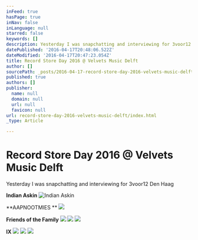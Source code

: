 ```yaml
---
inFeed: true
hasPage: true
inNav: false
inLanguage: null
starred: false
keywords: []
description: Yesterday I was snapchatting and interviewing for 3voor12 Den Haag
datePublished: '2016-04-17T20:48:06.522Z'
dateModified: '2016-04-17T20:47:23.054Z'
title: Record Store Day 2016 @ Velvets Music Delft
author: []
sourcePath: _posts/2016-04-17-record-store-day-2016-velvets-music-delft.md
published: true
authors: []
publisher:
  name: null
  domain: null
  url: null
  favicon: null
url: record-store-day-2016-velvets-music-delft/index.html
_type: Article

---
```

# Record Store Day 2016 @ Velvets Music Delft

Yesterday I was snapchatting and interviewing for 3voor12 Den Haag

**Indian Askin**
![Indian Askin](https://the-grid-user-content.s3-us-west-2.amazonaws.com/fa203988-3212-4d98-9e16-914cdc88e7cf.jpg)

**AAPNOOTMIES **
![](https://the-grid-user-content.s3-us-west-2.amazonaws.com/7278549d-83e5-4eda-b6b6-47b3e0950207.jpg)

**Friends of the Family**
![](https://the-grid-user-content.s3-us-west-2.amazonaws.com/4160cd94-038e-4787-84b0-cd82e7fd38fa.jpg)
![](https://the-grid-user-content.s3-us-west-2.amazonaws.com/3078f5a8-9210-4aba-95a5-12983c328a9c.jpg)
![](https://the-grid-user-content.s3-us-west-2.amazonaws.com/05558a79-d33d-4dbe-ad95-278a2252e193.jpg)

**IX**
![](https://the-grid-user-content.s3-us-west-2.amazonaws.com/bcea7d87-125c-47e2-aeeb-2c4a5f8958c5.jpg)
![](https://the-grid-user-content.s3-us-west-2.amazonaws.com/c4f2a95a-2da3-41a4-87c3-14f5be64840c.jpg)
![](https://the-grid-user-content.s3-us-west-2.amazonaws.com/a923e0fd-59a7-4ba1-9853-c97fa1ab8e37.jpg)